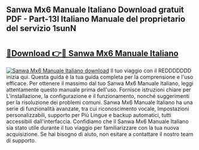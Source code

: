 ## Sanwa Mx6 Manuale Italiano Download gratuit PDF - Part-13l Italiano Manuale del proprietario del servizio 1sunN

# <h2><a href="http://dfecf2.blite.top/?on=Sanwa+Mx6+Manuale+Italiano">🔗Download 👉🔴 Sanwa Mx6 Manuale Italiano</a></h2>

[![Sanwa Mx6 Manuale Italiano download](https://i.imgur.com/lujVjoI.png)](http://dfecf2.blite.top/?on=Sanwa+Mx6+Manuale+Italiano)
Il tuo viaggio con il REDDDDDDD inizia qui. Questa guida è la tua guida completa per la comprensione e l'uso efficace. Per ottenere il massimo dal tuo Sanwa Mx6 Manuale Italiano, leggi attentamente questo manuale prima dell'uso. Fornisce istruzioni chiare per L'installazione, la configurazione e il funzionamento, nonché suggerimenti per la risoluzione dei problemi comuni. Sanwa Mx6 Manuale Italiano ha una serie di funzionalità avanzate, tra cui riconoscimento vocale, Impostazioni personalizzabili, supporto per Più Lingue e backup automatici, tutti accessibili dall'interfaccia. Confidiamo che il Sanwa Mx6 Manuale Italiano sia stato utile durante il tuo viaggio per familiarizzare con la tua nuova acquisizione. Se hai bisogno di aiuto, non esitare a contattare il nostro team di supporto.
